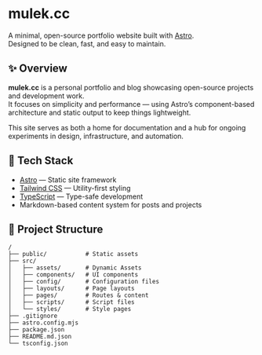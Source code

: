 # mulek.cc

A minimal, open-source portfolio website built with [Astro](https://astro.build).  
Designed to be clean, fast, and easy to maintain.

## ✨ Overview

**mulek.cc** is a personal portfolio and blog showcasing open-source projects and development work.  
It focuses on simplicity and performance — using Astro’s component-based architecture and static output to keep things lightweight.

This site serves as both a home for documentation and a hub for ongoing experiments in design, infrastructure, and automation.

## 🧠 Tech Stack

- [Astro](https://astro.build) — Static site framework  
- [Tailwind CSS](https://tailwindcss.com) — Utility-first styling  
- [TypeScript](https://www.typescriptlang.org) — Type-safe development  
- Markdown-based content system for posts and projects  

## 🧩 Project Structure

```text
/
├── public/           # Static assets
├── src/
│   ├── assets/       # Dynamic Assets
│   ├── components/   # UI components
│   ├── config/       # Configuration files
│   ├── layouts/      # Page layouts
│   ├── pages/        # Routes & content
│   ├── scripts/      # Script files
│   └── styles/       # Style pages
├── .gitignore
├── astro.config.mjs
├── package.json
├── README.md.json
└── tsconfig.json


